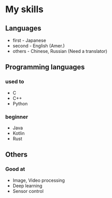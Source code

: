 # My skills
## Languages
- first - Japanese
- second - English (Amer.)
- others - Chinese, Russian (Need a translator)

## Programming languages
### used to
- C
- C++
- Python
### beginner
- Java
- Kotlin
- Rust

## Others
### Good at
- Image, Video processing
- Deep learning
- Sensor control
